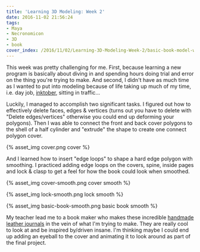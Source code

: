 ```yaml
---
title: 'Learning 3D Modeling: Week 2'
date: 2016-11-02 21:56:24
tags:
- Maya
- Necronomicon
- 3D
- book
cover_index: /2016/11/02/Learning-3D-Modeling-Week-2/basic-book-model-week-2-index.png
---
```

This week was pretty challenging for me. First, because learning a new program is basically about diving in and spending hours doing trial and error on the thing you're trying to make. And second, I didn't have as much time as I wanted to put into modeling because of life taking up much of my time, i.e. day job, [inktober](https://wanderersguide.tothewilds.online), sitting in traffic...

Luckily, I managed to accomplish two significant tasks. I figured out how to effectively delete faces, edges & vertices (turns out you have to delete with "Delete edges/vertices" otherwise you could end up deforming your polygons). Then I was able to connect the front and back cover polygons to the shell of a half cylinder and "extrude" the shape to create one connect polygon cover.

{% asset_img cover.png cover %}

And I learned how to insert "edge loops" to shape a hard edge polygon with smoothing. I practiced adding edge loops on the covers, spine, inside pages and lock & clasp to get a feel for how the book could look when smoothed.

{% asset_img cover-smooth.png cover smooth %}

{% asset_img lock-smooth.png lock smooth %}

{% asset_img basic-book-smooth.png basic book smooth %}

My teacher lead me to a book maker who makes these incredible [handmade leather journals](https://www.etsy.com/shop/MilleCuirs) in the vein of what I'm trying to make. They are really cool to look at and be inspired by/driven insane. I'm thinking maybe I could end up adding an eyeball to the cover and animating it to look around as part of the final project.
